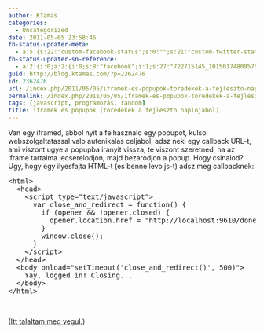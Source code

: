 ```yaml
---
author: KTamas
categories:
  - Uncategorized
date: 2011-05-05 23:58:46
fb-status-updater-meta:
  - a:5:{s:22:"custom-facebook-status";s:0:"";s:21:"custom-twitter-status";s:0:"";s:7:"fb-push";s:1:"1";s:7:"tw-push";s:1:"1";s:4:"push";s:1:"1";}
fb-status-updater-sn-reference:
  - a:2:{i:0;a:2:{i:0;s:8:"facebook";i:1;s:27:"722715145_10150174809575146";}i:1;a:2:{i:0;s:7:"twitter";i:1;s:17:"66260584542388224";}}
guid: http://blog.ktamas.com/?p=2362476
id: 2362476
url: /index.php/2011/05/05/iframek-es-popupok-toredekek-a-fejleszto-naplojabol/
permalink: /index.php/2011/05/05/iframek-es-popupok-toredekek-a-fejleszto-naplojabol/
tags: [javascript, programozás, random]
title: iframek es popupok (toredekek a fejleszto naplojabol)
---
```


Van egy iframed, abbol nyit a felhasznalo egy popupot, kulso webszolgaltatassal valo autenikalas celjabol, adsz neki egy callback URL-t, ami viszont ugye a popupba iranyit vissza, te viszont szeretned, ha az iframe tartalma lecserelodjon, majd bezarodjon a popup. Hogy csinalod? Ugy, hogy egy ilyesfajta HTML-t (es benne levo js-t) adsz meg callbacknek:


<noscript>
  </p> 
  
  <pre>
&lt;html&gt;
  &lt;head&gt;
    &lt;script type="text/javascript"&gt;
      var close_and_redirect = function() {
        if (opener && !opener.closed) {
          opener.location.href = "http://localhost:9610/done";
        }  
        window.close();
      }
    &lt;/script&gt;
  &lt;/head&gt;
  &lt;body onload="setTimeout('close_and_redirect()', 500)"&gt;
    Yay, logged in! Closing...
  &lt;/body&gt;
&lt;/html&gt;
</pre>
  
  <p>
    </noscript><br />
  </p>
  
  <script src="https://gist.github.com/958052.js?file=loggedin.html"></script>
  
  <p>
    (<a href="http://www.codingforums.com/showpost.php?s=aa079e493200cb7008aa5359f7591e86&#038;p=292432&#038;postcount=3">Itt talaltam meg vegul.</a>)
  </p>
